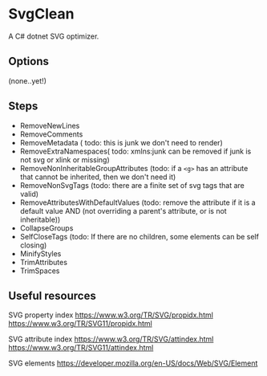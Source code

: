 # SvgClean

A C# dotnet SVG optimizer.

## Options

(none..yet!)

## Steps

- RemoveNewLines
- RemoveComments
- RemoveMetadata ( todo: this is junk we don't need to render)
- RemoveExtraNamespaces( todo: xmlns:junk can be removed if junk is not svg or xlink or missing)
- RemoveNonInheritableGroupAttributes (todo: if a `<g>` has an attribute that cannot be inherited, then we don't need it)
- RemoveNonSvgTags (todo: there are a finite set of svg tags that are valid)
- RemoveAttributesWithDefaultValues (todo: remove the attribute if it is a default value AND (not overriding a parent's attribute, or is not inheritable))
- CollapseGroups
- SelfCloseTags (todo: If there are no children, some elements can be self closing)
- MinifyStyles
- TrimAttributes
- TrimSpaces

## Useful resources

SVG property index
https://www.w3.org/TR/SVG/propidx.html
https://www.w3.org/TR/SVG11/propidx.html

SVG attribute index
https://www.w3.org/TR/SVG/attindex.html
https://www.w3.org/TR/SVG11/attindex.html

SVG elements
https://developer.mozilla.org/en-US/docs/Web/SVG/Element
